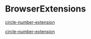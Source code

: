 # BrowserExtensions

[circle-number-extension](https://github.com/AlexLibrary/circle-number-extension)

[circle-number-extension](https://github.com/AlexLibrary/circle-number-extension)
